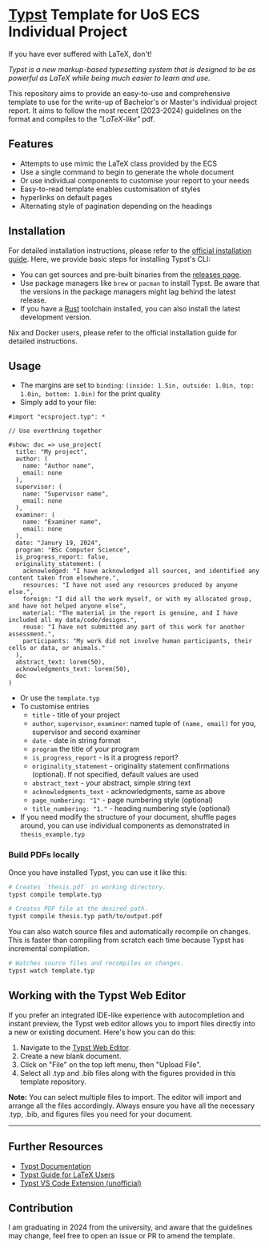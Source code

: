 # [Typst](https://typst.app/) Template for UoS ECS Individual Project

If you have ever suffered with LaTeX, don't!

_Typst is a new markup-based typesetting system that is designed to be as powerful as LaTeX while being much easier to learn and use._

This repository aims to provide an easy-to-use and comprehensive template to use for the write-up of Bachelor's or Master's individual project report.
It aims to follow the most recent (2023-2024) guidelines on the format and compiles to the _"LaTeX-like"_ pdf.

## Features
- Attempts to use mimic the LaTeX class provided by the ECS
- Use a single command to begin to generate the whole document
- Or use individual components to customise your report to your needs
- Easy-to-read template enables customisation of styles
- hyperlinks on default pages
- Alternating style of pagination depending on the headings

## Installation

For detailed installation instructions, please refer to the [official installation guide](https://github.com/typst/typst). Here, we provide basic steps for installing Typst's CLI:

- You can get sources and pre-built binaries from the [releases page](https://github.com/typst/typst/releases).
- Use package managers like `brew` or `pacman` to install Typst. Be aware that the versions in the package managers might lag behind the latest release.
- If you have a [Rust](https://rustup.rs/) toolchain installed, you can also install the latest development version.

Nix and Docker users, please refer to the official installation guide for detailed instructions.

## Usage
- The margins are set to `binding`: `(inside: 1.5in, outside: 1.0in, top: 1.0in, bottom: 1.0in)` for the print quality
- Simply add to your file:
```typ
#import "ecsproject.typ": *

// Use everthning together

#show: doc => use_project(
  title: "My project",
  author: (
    name: "Author name",
    email: none
  ),
  supervisor: (
    name: "Supervisor name",
    email: none
  ),
  examiner: (
    name: "Examiner name",
    email: none
  ),
  date: "Janury 19, 2024",
  program: "BSc Computer Science",
  is_progress_report: false,
  originality_statement: (
    acknowledged: "I have acknowledged all sources, and identified any content taken from elsewhere.",
    resources: "I have not used any resources produced by anyone else.",
    foreign: "I did all the work myself, or with my allocated group, and have not helped anyone else",
    material: "The material in the report is genuine, and I have included all my data/code/designs.",
    reuse: "I have not submitted any part of this work for another assessment.",
    participants: "My work did not involve human participants, their cells or data, or animals."
  ),
  abstract_text: lorem(50),
  acknowledgments_text: lorem(50),
  doc
)
```
- Or use the `template.typ`
- To customise entries
  - `title` - title of your project
  - `author`, `supervisor`, `examiner`: named tuple of `(name, email)` for you, supervisor and second examiner
  - `date` - date in string format
  - `program` the title of your program
  - `is_progress_report` - is it a progress report?
  - `originality_statement` - originality statement confirmations (optional). If not specified, default values are used
  - `abstract_text` - your abstract, simple string text
  - `acknowledgments_text` - acknowledgments, same as above
  - `page_numbering: "1"` - page numbering style (optional)
  - `title_numbering: "1."` - heading numbering style (optional)
- If you need modify the structure of your document, shuffle pages around, you can use individual components as demonstrated in `thesis_example.typ`


### Build PDFs locally 
Once you have installed Typst, you can use it like this:
```sh
# Creates `thesis.pdf` in working directory.
typst compile template.typ

# Creates PDF file at the desired path.
typst compile thesis.typ path/to/output.pdf
```

You can also watch source files and automatically recompile on changes. This is
faster than compiling from scratch each time because Typst has incremental
compilation.
```sh
# Watches source files and recompiles on changes.
typst watch template.typ
```

## Working with the Typst Web Editor

If you prefer an integrated IDE-like experience with autocompletion and instant preview, the Typst web editor allows you to import files directly into a new or existing document. Here's how you can do this:

1. Navigate to the [Typst Web Editor](https://typst.app/).
2. Create a new blank document.
3. Click on "File" on the top left menu, then "Upload File".
4. Select all .typ and .bib files along with the figures provided in this template repository.

**Note:** You can select multiple files to import. The editor will import and arrange all the files accordingly. Always ensure you have all the necessary .typ, .bib, and figures files you need for your document.


---
## Further Resources

- [Typst Documentation](https://typst.app/docs/)
- [Typst Guide for LaTeX Users](https://typst.app/docs/guides/guide-for-latex-users/)
- [Typst VS Code Extension (unofficial)](https://marketplace.visualstudio.com/items?itemName=nvarner.typst-lsp)

## Contribution
I am graduating in 2024 from the university, and aware that the guidelines may change, feel free to open an issue or PR to amend the template.